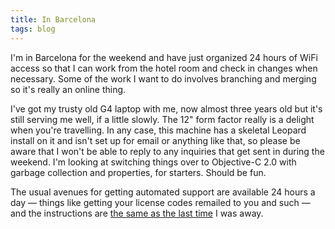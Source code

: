 ```yaml
---
title: In Barcelona
tags: blog
---
```


I'm in Barcelona for the weekend and have just organized 24 hours of WiFi access so that I can work from the hotel room and check in changes when necessary. Some of the work I want to do involves branching and merging so it's really an online thing.

I've got my trusty old G4 laptop with me, now almost three years old but it's still serving me well, if a little slowly. The 12" form factor really is a delight when you're travelling. In any case, this machine has a skeletal Leopard install on it and isn't set up for email or anything like that, so please be aware that I won't be able to reply to any inquiries that get sent in during the weekend. I'm looking at switching things over to Objective-C 2.0 with garbage collection and properties, for starters. Should be fun.

The usual avenues for getting automated support are available 24 hours a day — things like getting your license codes remailed to you and such — and the instructions are [the same as the last time](http://wincent.com/a/news/archives/2006/08/wincent_away_fr.php) I was away.
